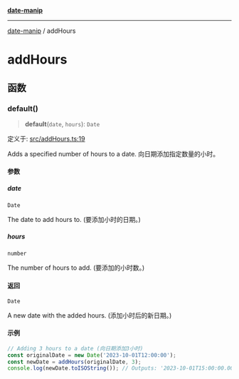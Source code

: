 [**date-manip**](index.md)

***

[date-manip](modules.md) / addHours

# addHours

## 函数

### default()

> **default**(`date`, `hours`): `Date`

定义于: [src/addHours.ts:19](https://github.com/fengxinming/date-manip/blob/12d12a4c2a3486e81330ba529f3fb8271142d945/src/addHours.ts#L19)

Adds a specified number of hours to a date.
向日期添加指定数量的小时。

#### 参数

##### date

`Date`

The date to add hours to. (要添加小时的日期。)

##### hours

`number`

The number of hours to add. (要添加的小时数。)

#### 返回

`Date`

A new date with the added hours. (添加小时后的新日期。)

#### 示例

```ts
// Adding 3 hours to a date (向日期添加3小时)
const originalDate = new Date('2023-10-01T12:00:00');
const newDate = addHours(originalDate, 3);
console.log(newDate.toISOString()); // Outputs: '2023-10-01T15:00:00.000Z' (输出: '2023-10-01T15:00:00.000Z')
```
